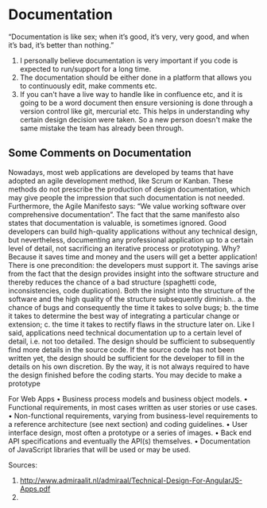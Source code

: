 # Documentation

“Documentation is like sex; when it’s good, it’s very, very good, and when it’s bad, it’s better than nothing.”


1. I personally believe documentation is very important if you code is expected to run/support for a long time.
2. The documentation should be either done in a platform that allows you to continuously edit, make comments etc.
3. If you can't have a live way to handle like in confluence etc, and it is going to be a word document then ensure versioning is done through a version control like git, mercurial etc. This helps in understanding why certain design decision were taken.
So a new person doesn't make the same mistake the team has already been through.

## Some Comments on Documentation

Nowadays, most web applications are developed by teams that have adopted an agile development method, like Scrum or Kanban. These methods do not prescribe the production of design documentation, which may give people the impression that such documentation is not needed. Furthermore, the Agile Manifesto says:
“We value working software over comprehensive documentation”.
The fact that the same manifesto also states that documentation is valuable, is sometimes ignored. Good developers can build high-quality applications without any technical design, but nevertheless, documenting any professional application up to a certain level of detail, not sacrificing an iterative process or prototyping. Why? Because it saves time and money and the users will get a better application!
There is one precondition: the developers must support it. The savings arise from the fact that the design provides insight into the software structure and thereby reduces the chance of a bad structure (spaghetti code, inconsistencies, code duplication). Both the insight into the structure of the software and the high quality of the structure subsequently diminish..
a. the chance of bugs and consequently the time it takes to solve bugs;
b. the time it takes to determine the best way of integrating a particular change or extension;
c. the time it takes to rectify flaws in the structure later on.
Like I said, applications need technical documentation up to a certain level of detail, i.e. not too detailed. The design should be sufficient to subsequently find more details in the source code. If the source code has not been written yet, the design should be sufficient for the developer to fill in the details on his own discretion. By the way, it is not always required to have the design finished before the coding starts. You may decide to make a prototype


For Web Apps
• Business process models and business object models.
• Functional requirements, in most cases written as user stories or use cases.
• Non-functional requirements, varying from business-level requirements to a reference architecture (see next section) and coding guidelines.
• User interface design, most often a prototype or a series of images.
• Back end API specifications and eventually the API(s) themselves.
• Documentation of JavaScript libraries that will be used or may be used.

Sources:
1. http://www.admiraalit.nl/admiraal/Technical-Design-For-AngularJS-Apps.pdf
2.
